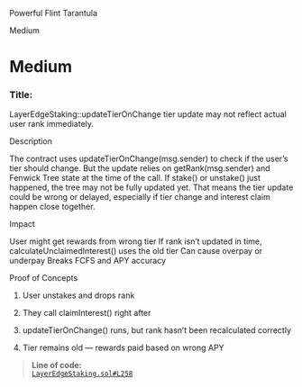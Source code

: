 Powerful Flint Tarantula

Medium

# Medium

### Title: 
LayerEdgeStaking::updateTierOnChange tier update may not reflect actual user rank immediately.

Description

The contract uses updateTierOnChange(msg.sender) to check if the user’s tier should change. But the update relies on getRank(msg.sender) and Fenwick Tree state at the time of the call. If stake() or unstake() just happened, the tree may not be fully updated yet. That means the tier update could be wrong or delayed, especially if tier change and interest claim happen close together.

Impact

User might get rewards from wrong tier
If rank isn’t updated in time, calculateUnclaimedInterest() uses the old tier
Can cause overpay or underpay
Breaks FCFS and APY accuracy

Proof of Concepts

1. User unstakes and drops rank

2. They call claimInterest() right after

3. updateTierOnChange() runs, but rank hasn’t been recalculated correctly

4. Tier remains old — rewards paid based on wrong APY

> **Line of code:**  
> [`LayerEdgeStaking.sol#L258`](https://github.com/sherlock-audit/2025-05-layeredge/blob/main/edgen-staking/src/stake/LayerEdgeStaking.sol#L258)